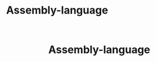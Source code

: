 # Assembly-language
 <h1 align="center">
  <br>
  Assembly-language
  <br>
  <a href="https://static.adweek.com/adweek.com-prod/wp-content/uploads/files/news_article/assembly-logo-hed-2016.jpg"></a>

</h1>


